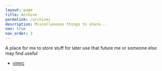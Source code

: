 ```yaml
---
layout: page
title: Archive
permalink: /archive/
description: Miscellaneous things to share...
nav: true
nav_order: 3
---
```


A place for me to store stuff for later use that future me or someone else may find useful

- [vimrc](../archive/vimrc)
